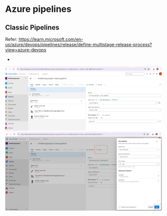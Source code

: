 # Azure pipelines

## Classic Pipelines

Refer: https://learn.microsoft.com/en-us/azure/devops/pipelines/release/define-multistage-release-process?view=azure-devops
 
* 
![alt text](images/Azclassicpipeline.png)
![alt text](images/Azclassicpipeline1.png)

